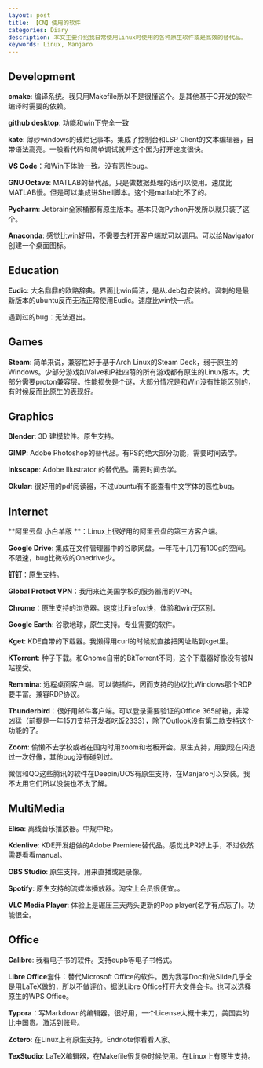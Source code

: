 ```yaml
---
layout: post
title: 【CN】使用的软件
categories: Diary
description: 本文主要介绍我日常使用Linux时使用的各种原生软件或是高效的替代品。
keywords: Linux, Manjaro
---
```


## Development

**cmake**: 编译系统。我只用Makefile所以不是很懂这个。是其他基于C开发的软件编译时需要的依赖。

**github desktop**: 功能和win下完全一致

**kate**: 薄纱windows的破烂记事本。集成了控制台和LSP Client的文本编辑器，自带语法高亮。一般看代码和简单调试就开这个因为打开速度很快。

**VS Code**：和Win下体验一致。没有恶性bug。

**GNU Octave**: MATLAB的替代品。只是做数据处理的话可以使用。速度比MATLAB慢。但是可以集成进Shell脚本。这个是matlab比不了的。

**Pycharm**: Jetbrain全家桶都有原生版本。基本只做Python开发所以就只装了这个。

**Anaconda**: 感觉比win好用，不需要去打开客户端就可以调用。可以给Navigator创建一个桌面图标。

## Education

**Eudic**: 大名鼎鼎的欧路辞典。界面比win简洁，是从.deb包安装的。讽刺的是最新版本的ubuntu反而无法正常使用Eudic。速度比win快一点。

遇到过的bug：无法退出。

## Games

**Steam**: 简单来说，兼容性好于基于Arch Linux的Steam Deck，弱于原生的Windows。少部分游戏如Valve和P社四萌的所有游戏都有原生的Linux版本。大部分需要proton兼容层。性能损失是个谜，大部分情况是和Win没有性能区别的，有时候反而比原生的表现好。

## Graphics

**Blender**: 3D 建模软件。原生支持。

**GIMP**: Adobe Photoshop的替代品。有PS的绝大部分功能，需要时间去学。

**Inkscape**: Adobe Illustrator 的替代品。需要时间去学。

**Okular**: 很好用的pdf阅读器，不过ubuntu有不能查看中文字体的恶性bug。

## Internet

**阿里云盘 小白羊版 **：Linux上很好用的阿里云盘的第三方客户端。

**Google Drive**: 集成在文件管理器中的谷歌网盘。一年花十几刀有100g的空间。不限速，bug比微软的Onedrive少。

**钉钉**：原生支持。

**Global Protect VPN**：我用来连美国学校的服务器用的VPN。

**Chrome**：原生支持的浏览器。速度比Firefox快，体验和win无区别。

**Google Earth**: 谷歌地球，原生支持。专业需要的软件。

**Kget**: KDE自带的下载器。我懒得用curl的时候就直接把网址贴到kget里。

**KTorrent**: 种子下载。和Gnome自带的BitTorrent不同，这个下载器好像没有被N站接受。

**Remmina**: 远程桌面客户端。可以装插件，因而支持的协议比Windows那个RDP要丰富。兼容RDP协议。

**Thunderbird**：很好用邮件客户端。可以登录需要验证的Office 365邮箱，非常凶猛（前提是一年15刀支持开发者吃饭2333），除了Outlook没有第二款支持这个功能的了。

**Zoom**: 偷懒不去学校或者在国内时用zoom和老板开会。原生支持，用到现在闪退过一次好像，其他bug没有碰到过。

微信和QQ这些腾讯的软件在Deepin/UOS有原生支持，在Manjaro可以安装。我不太用它们所以没装也不太了解。

## MultiMedia

**Elisa**: 离线音乐播放器。中规中矩。

**Kdenlive**: KDE开发组做的Adobe Premiere替代品。感觉比PR好上手，不过依然需要看看manual。

**OBS Studio**: 原生支持。用来直播或是录像。

**Spotify**: 原生支持的流媒体播放器。淘宝上会员很便宜。。

**VLC Media Player**: 体验上是碾压三天两头更新的Pop player(名字有点忘了)。功能很全。

## Office

**Calibre**: 我看电子书的软件。支持eupb等电子书格式。

**Libre Office**套件：替代Microsoft Office的软件。因为我写Doc和做Slide几乎全是用LaTeX做的，所以不做评价。据说Libre Office打开大文件会卡。也可以选择原生的WPS Office。

**Typora**：写Markdown的编辑器。很好用，一个License大概十来刀，美国卖的比中国贵。激活到账号。

**Zotero**: 在Linux上有原生支持。Endnote你看看人家。

**TexStudio**: LaTeX编辑器，在Makefile很复杂时候使用。在Linux上有原生支持。